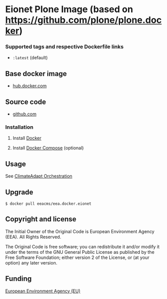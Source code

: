 # Eionet Plone Image (based on https://github.com/plone/plone.docker)

### Supported tags and respective Dockerfile links

  - `:latest` (default)

## Base docker image

 - [hub.docker.com](https://github.com/eea/eea.docker.eionet)

## Source code

  - [github.com](https://github.com/eea/eea.docker.eionet)

### Installation

1. Install [Docker](https://www.docker.com/)

2. Install [Docker Compose](https://docs.docker.com/compose/) (optional)

## Usage

See [ClimateAdapt Orchestration](https://github.com/eea/eea.docker.climateadapt#usage)

## Upgrade

    $ docker pull eeacms/eea.docker.eionet

## Copyright and license

The Initial Owner of the Original Code is European Environment Agency (EEA).
All Rights Reserved.

The Original Code is free software;
you can redistribute it and/or modify it under the terms of the GNU
General Public License as published by the Free Software Foundation;
either version 2 of the License, or (at your option) any later
version.

## Funding

[European Environment Agency (EU)](http://eea.europa.eu)
